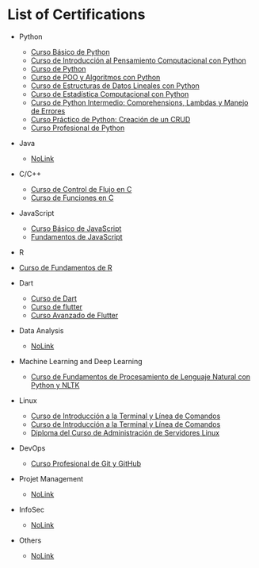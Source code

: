 # List of Certifications
* Python
  * [Curso Básico de Python](https://platzi.com/p/bentobenack/curso/1937-python/diploma/detalle/)
  * [Curso de Introducción al Pensamiento Computacional con Python](https://platzi.com/p/bentobenack/curso/1764-python-cs/diploma/detalle/)
  * [Curso de Python](https://platzi.com/p/bentobenack/curso/1104-python-2019/diploma/detalle/)
  * [Curso de POO y Algoritmos con Python](https://platzi.com/p/bentobenack/curso/1775-poo-python/diploma/detalle/)
  * [Curso de Estructuras de Datos Lineales con Python](https://platzi.com/p/bentobenack/curso/2299-estructuras-datos-python/diploma/detalle/)
  * [Curso de Estadística Computacional con Python](https://platzi.com/p/bentobenack/curso/1835-programacion-estocastica/diploma/detalle/)
  * [Curso de Python Intermedio: Comprehensions, Lambdas y Manejo de Errores](https://platzi.com/p/bentobenack/curso/2255-python-intermedio/diploma/detalle/)
  * [Curso Práctico de Python: Creación de un CRUD](https://platzi.com/p/bentobenack/curso/1378-python-practico/diploma/detalle/)
  * [Curso Profesional de Python](https://platzi.com/p/bentobenack/curso/2397-python-profesional/diploma/detalle/)
  
* Java
  * [NoLink](#nl)
  
* C/C++
  * [Curso de Control de Flujo en C](https://platzi.com/p/bentobenack/curso/1957-flujo-c/diploma/detalle/)
  * [Curso de Funciones en C](https://platzi.com/p/bentobenack/curso/1968-funciones-c/diploma/detalle/)
  
* JavaScript
  * [Curso Básico de JavaScript](https://platzi.com/p/bentobenack/curso/1814-basico-javascript/diploma/detalle/)
  * [Fundamentos de JavaScript](https://platzi.com/p/bentobenack/curso/1339-fundamentos-javascript-2018/diploma/detalle/)
  
 * R
  * [Curso de Fundamentos de R](https://platzi.com/p/bentobenack/curso/1445-fundamentos-r/diploma/detalle/)
  
* Dart
  * [Curso de Dart](https://platzi.com/p/bentobenack/curso/1502-dart-2019/diploma/detalle/)
  * [Curso de flutter](https://platzi.com/p/bentobenack/curso/1386-flutter/diploma/detalle/)
  * [Curso Avanzado de Flutter](https://platzi.com/p/bentobenack/curso/1603-flutter-avanzado/diploma/detalle/)
  
* Data Analysis
  * [NoLink](#nla)
  
* Machine Learning and Deep Learning
  * [Curso de Fundamentos de Procesamiento de Lenguaje Natural con Python y NLTK](https://platzi.com/p/bentobenack/curso/1874-python-lenguaje-natural/diploma/detalle/)
  
* Linux
  * [Curso de Introducción a la Terminal y Línea de Comandos](https://platzi.com/p/bentobenack/curso/1748-terminal-2019/diploma/detalle/)
  * [Curso de Introducción a la Terminal y Línea de Comandos](https://platzi.com/p/bentobenack/curso/2292-terminal/diploma/detalle/)
  * [Diploma del Curso de Administración de Servidores Linux](https://platzi.com/p/bentobenack/curso/1667-linux/diploma/detalle/)
  
* DevOps
  * [Curso Profesional de Git y GitHub](https://platzi.com/p/bentobenack/curso/1557-git-github/diploma/detalle/)  
  
* Projet Management
  * [NoLink](#nl)
  
* InfoSec
  * [NoLink](#nl)
  
* Others
  * [NoLink](#nl)
